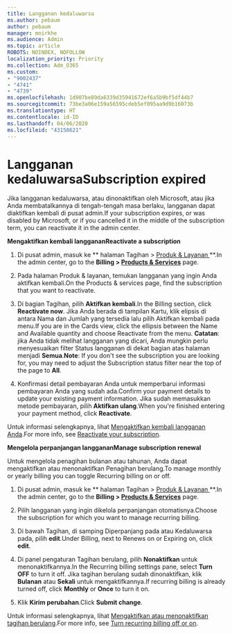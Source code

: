 ```yaml
---
title: Langganan kedaluwarsa
ms.author: pebaum
author: pebaum
manager: mnirkhe
ms.audience: Admin
ms.topic: article
ROBOTS: NOINDEX, NOFOLLOW
localization_priority: Priority
ms.collection: Adm_O365
ms.custom:
- "9002437"
- "4741"
- "4739"
ms.openlocfilehash: 1d907be89da6339d35941672ef6a5b9bf5df44b7
ms.sourcegitcommit: 73be3a06e159a56595cdeb5ef095aa9d9b16073b
ms.translationtype: HT
ms.contentlocale: id-ID
ms.lasthandoff: 04/06/2020
ms.locfileid: "43158621"
---
```

# <a name="subscription-expired"></a><span data-ttu-id="01787-102">Langganan kedaluwarsa</span><span class="sxs-lookup"><span data-stu-id="01787-102">Subscription expired</span></span>

<span data-ttu-id="01787-103">Jika langganan kedaluwarsa, atau dinonaktifkan oleh Microsoft, atau jika Anda membatalkannya di tengah-tengah masa berlaku, langganan dapat diaktifkan kembali di pusat admin.</span><span class="sxs-lookup"><span data-stu-id="01787-103">If your subscription expires, or was disabled by Microsoft, or if you cancelled it in the middle of the subscription term, you can reactivate it in the admin center.</span></span>

<span data-ttu-id="01787-104">**Mengaktifkan kembali langganan**</span><span class="sxs-lookup"><span data-stu-id="01787-104">**Reactivate a subscription**</span></span>

1. <span data-ttu-id="01787-105">Di pusat admin, masuk ke \*\* halaman Tagihan > [Produk & Layanan ](https://go.microsoft.com/fwlink/p/?linkid=842054)\*\*.</span><span class="sxs-lookup"><span data-stu-id="01787-105">In the admin center, go to the **Billing > [Products & Services](https://go.microsoft.com/fwlink/p/?linkid=842054)** page.</span></span>

2. <span data-ttu-id="01787-106">Pada halaman Produk & layanan, temukan langganan yang ingin Anda aktifkan kembali.</span><span class="sxs-lookup"><span data-stu-id="01787-106">On the Products & services page, find the subscription that you want to reactivate.</span></span>

3. <span data-ttu-id="01787-107">Di bagian Tagihan, pilih **Aktifkan kembali**.</span><span class="sxs-lookup"><span data-stu-id="01787-107">In the Billing section, click **Reactivate now**.</span></span>  <span data-ttu-id="01787-108">Jika Anda berada di tampilan Kartu, klik elipsis di antara Nama dan Jumlah yang tersedia lalu pilih Aktifkan kembali pada menu.</span><span class="sxs-lookup"><span data-stu-id="01787-108">If you are in the Cards view, click the ellipsis between the Name and Available quantity and choose Reactivate from the menu.</span></span> <span data-ttu-id="01787-109">**Catatan**: jika Anda tidak melihat langganan yang dicari, Anda mungkin perlu menyesuaikan filter Status langganan di dekat bagian atas halaman menjadi **Semua**.</span><span class="sxs-lookup"><span data-stu-id="01787-109">**Note**: If you don't see the subscription you are looking for, you may need to adjust the Subscription status filter near the top of the page to **All**.</span></span>

4. <span data-ttu-id="01787-110">Konfirmasi detail pembayaran Anda untuk memperbarui informasi pembayaran Anda yang sudah ada.</span><span class="sxs-lookup"><span data-stu-id="01787-110">Confirm your payment details to update your existing payment information.</span></span> <span data-ttu-id="01787-111">Jika sudah memasukkan metode pembayaran, pilih **Aktifkan ulang**.</span><span class="sxs-lookup"><span data-stu-id="01787-111">When you're finished entering your payment method, click **Reactivate**.</span></span>

<span data-ttu-id="01787-112">Untuk informasi selengkapnya, lihat [Mengaktifkan kembali langganan Anda](https://docs.microsoft.com/office365/admin/subscriptions-and-billing/reactivate-your-subscription).</span><span class="sxs-lookup"><span data-stu-id="01787-112">For more info, see [Reactivate your subscription](https://docs.microsoft.com/office365/admin/subscriptions-and-billing/reactivate-your-subscription).</span></span>

<span data-ttu-id="01787-113">**Mengelola perpanjangan langganan**</span><span class="sxs-lookup"><span data-stu-id="01787-113">**Manage subscription renewal**</span></span>

<span data-ttu-id="01787-114">Untuk mengelola penagihan bulanan atau tahunan, Anda dapat mengaktifkan atau menonaktifkan Penagihan berulang.</span><span class="sxs-lookup"><span data-stu-id="01787-114">To manage monthly or yearly billing you can toggle Recurring billing on or off.</span></span>

1. <span data-ttu-id="01787-115">Di pusat admin, masuk ke \*\* halaman Tagihan > [Produk & Layanan ](https://go.microsoft.com/fwlink/p/?linkid=842054)\*\*.</span><span class="sxs-lookup"><span data-stu-id="01787-115">In the admin center, go to the **Billing > [Products & Services](https://go.microsoft.com/fwlink/p/?linkid=842054)** page.</span></span>

2. <span data-ttu-id="01787-116">Pilih langganan yang ingin dikelola perpanjangan otomatisnya.</span><span class="sxs-lookup"><span data-stu-id="01787-116">Choose the subscription for which you want to manage recurring billing.</span></span> 

3. <span data-ttu-id="01787-117">Di bawah Tagihan, di samping Diperpanjang pada atau Kedaluwarsa pada, pilih **edit**.</span><span class="sxs-lookup"><span data-stu-id="01787-117">Under Billing, next to Renews on or Expiring on, click **edit**.</span></span>

4. <span data-ttu-id="01787-118">Di panel pengaturan Tagihan berulang, pilih **Nonaktifkan** untuk menonaktifkannya.</span><span class="sxs-lookup"><span data-stu-id="01787-118">In the Recurring billing settings pane, select **Turn OFF** to turn it off.</span></span> <span data-ttu-id="01787-119">Jika tagihan berulang sudah dinonaktifkan, klik **Bulanan** atau **Sekali** untuk mengaktifkannya.</span><span class="sxs-lookup"><span data-stu-id="01787-119">If recurring billing is already turned off, click **Monthly** or **Once** to turn it on.</span></span> 

5. <span data-ttu-id="01787-120">Klik **Kirim perubahan**.</span><span class="sxs-lookup"><span data-stu-id="01787-120">Click **Submit change**.</span></span>

<span data-ttu-id="01787-121">Untuk informasi selengkapnya, lihat [Mengaktifkan atau menonaktifkan tagihan berulang](https://docs.microsoft.com/office365/admin/subscriptions-and-billing/renew-your-subscription#turn-recurring-billing-off-or-on).</span><span class="sxs-lookup"><span data-stu-id="01787-121">For more info, see [Turn recurring billing off or on](https://docs.microsoft.com/office365/admin/subscriptions-and-billing/renew-your-subscription#turn-recurring-billing-off-or-on).</span></span>
